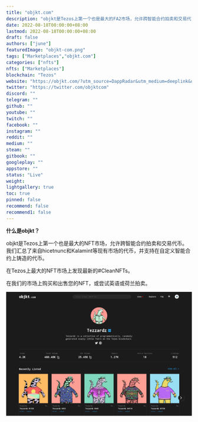 ```yaml
---
title: "objkt.com"
description: "objkt是Tezos上第一个也是最大的FA2市场，允许跨智能合约拍卖和交易代币。"
date: 2022-08-18T00:00:00+08:00
lastmod: 2022-08-18T00:00:00+08:00
draft: false
authors: ["june"]
featuredImage: "objkt-com.png"
tags: ["Marketplaces","objkt.com"]
categories: ["nfts"]
nfts: ["Marketplaces"]
blockchain: "Tezos"
website: "https://objkt.com/?utm_source=DappRadar&utm_medium=deeplink&utm_campaign=visit-website"
twitter: "https://twitter.com/objktcom"
discord: ""
telegram: ""
github: ""
youtube: ""
twitch: ""
facebook: ""
instagram: ""
reddit: ""
medium: ""
steam: ""
gitbook: ""
googleplay: ""
appstore: ""
status: "Live"
weight: 
lightgallery: true
toc: true
pinned: false
recommend: false
recommend1: false
---
```


**什么是objkt？**

objkt是Tezos上第一个也是最大的NFT市场，允许跨智能合约拍卖和交易代币。我们汇总了来自hicetnunc和Kalamint等现有市场的代币，并支持在自定义智能合约上铸造的代币。

在Tezos上最大的NFT市场上发现最新的#CleanNFTs。

在我们的市场上购买和出售您的NFT，或尝试英语或荷兰拍卖。

![img](13.png)


